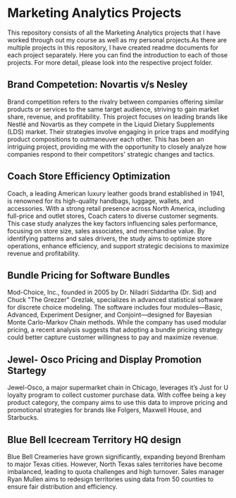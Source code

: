 # Marketing Analytics Projects
This repository consists of all the Marketing Analytics projects that I have worked through out my course as well as my personal projects.As there are multiple projects in this repository, I have created readme documents for each project separately. Here you can find the introduction to each of those projects. For more detail, please look into the respective project folder.
## Brand Competetion: Novartis v/s Nesley
Brand competition refers to the rivalry between companies offering similar products or services to the same target audience, striving to gain market share, revenue, and profitability. This project focuses on leading brands like Nestlé and Novartis as they compete in the Liquid Dietary Supplements (LDS) market. Their strategies involve engaging in price traps and modifying product compositions to outmaneuver each other. This has been an intriguing project, providing me with the opportunity to closely analyze how companies respond to their competitors' strategic changes and tactics.
## Coach Store Efficiency Optimization
Coach, a leading American luxury leather goods brand established in 1941, is renowned for its high-quality handbags, luggage, wallets, and accessories. With a strong retail presence across North America, including full-price and outlet stores, Coach caters to diverse customer segments. This case study analyzes the key factors influencing sales performance, focusing on store size, sales associates, and merchandise value. By identifying patterns and sales drivers, the study aims to optimize store operations, enhance efficiency, and support strategic decisions to maximize revenue and profitability.
## Bundle Pricing for Software Bundles
Mod-Choice, Inc., founded in 2005 by Dr. Niladri Siddartha (Dr. Sid) and Chuck "The Grezzer" Grezlak, specializes in advanced statistical software for discrete choice modeling. The software includes four modules—Basic, Advanced, Experiment Designer, and Conjoint—designed for Bayesian Monte Carlo-Markov Chain methods. While the company has used modular pricing, a recent analysis suggests that adopting a bundle pricing strategy could better capture customer willingness to pay and maximize revenue.
## Jewel- Osco Pricing and Display Promotion Startegy
Jewel-Osco, a major supermarket chain in Chicago, leverages it’s Just for U loyalty program to collect customer purchase data. With coffee being a key product category, the company aims to use this data to improve pricing and promotional strategies for brands like Folgers, Maxwell House, and Starbucks.
## Blue Bell Icecream Territory HQ design
Blue Bell Creameries have grown significantly, expanding beyond Brenham to major Texas cities. However, North Texas sales territories have become imbalanced, leading to quota challenges and high turnover. Sales manager Ryan Mullen aims to redesign territories using data from 50 counties to ensure fair distribution and efficiency. 
